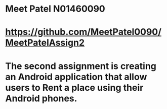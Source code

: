 # Meet Patel N01460090

# https://github.com/MeetPatel0090/MeetPatelAssign2

# The second assignment is creating an Android application that allow users to Rent a place using their Android phones.
